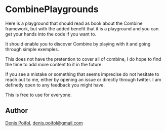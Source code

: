 # CombinePlaygrounds

Here is a playground that should read as book about the Combine framework, but with the added benefit that it is a playground and you can get your hands into the code if you want to.

It should enable you to discover Combine by playing with it and going through simple exemples.

This does not have the pretention to cover all of combine, I do hope to find the time to add more content to it in the future.

If you see a mistake or something that seems imprecise do not hesitate to reach out to me, either by opening an issue or directly through twitter. I am definetly open to any feedback you might have.

This is free to use for everyone.

## Author

[Denis Poifol](https://twitter.com/DenisPoifol), denis.poifol@gmail.com